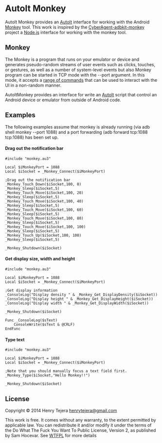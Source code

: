 AutoIt Monkey
============

AutoIt Monkey provides an [AutoIt] interface for working with the Android [Monkey] tool.
This work is inspired by the [CyberAgent-adbkit-monkey] project a [Node.js] interface for working with the monkey tool.


## Monkey

The Monkey is a program that runs on your emulator or device and generates pseudo-random streams of user events such as clicks, touches, or gestures, as well as a number of system-level events but also Monkey program can be started in TCP mode with the --port argument. In this mode, it accepts a [range of commands] that can be used to interact with the UI in a non-random manner.

AutoItMonkey provides an interface for write an [AutoIt] script that control an Android device or emulator from outside of Android code. 


## Examples

The following examples assume that monkey is already running (via adb shell monkey --port 1088) and a port forwarding (adb forward tcp:1088 tcp:1088) has been set up.


#### Drag out the notification bar
```autoit
#include "monkey.au3"

Local $iMonkeyPort = 1088
Local $iSocket = _Monkey_Connect($iMonkeyPort)

;Drag out the notification bar
_Monkey_Touch_Down($iSocket,100, 0)
_Monkey_Sleep($iSocket,5)
_Monkey_Touch_Move($iSocket,100, 20)
_Monkey_Sleep($iSocket,5)
_Monkey_Touch_Move($iSocket,100, 40)
_Monkey_Sleep($iSocket,5)
_Monkey_Touch_Move($iSocket,100, 60)
_Monkey_Sleep($iSocket,5)
_Monkey_Touch_Move($iSocket,100, 80)
_Monkey_Sleep($iSocket,5)
_Monkey_Touch_Move($iSocket,100, 100)
_Monkey_Sleep($iSocket,5)
_Monkey_Touch_Up($iSocket,100, 100)
_Monkey_Sleep($iSocket,5)

_Monkey_Shutdown($iSocket)
```

#### Get display size, width and height
```autoit
#include "monkey.au3"

Local $iMonkeyPort = 1088
Local $iSocket = _Monkey_Connect($iMonkeyPort)

;Get display information
_ConsoleLog("Display density " & _Monkey_Get_DisplayDensity($iSocket))
_ConsoleLog("Display height " & _Monkey_Get_DisplayHeight($iSocket))
_ConsoleLog("Display width " & _Monkey_Get_DisplayWidth($iSocket))

_Monkey_Shutdown($iSocket)

Func _ConsoleLog($sText)
	ConsoleWrite($sText & @CRLF)
EndFunc
```


#### Type text
```autoit
#include "monkey.au3"

Local $iMonkeyPort = 1088
Local $iSocket = _Monkey_Connect($iMonkeyPort)

;Note that you should manually focus a text field first.
_Monkey_Type($iSocket,"Hello Monkey!!")

_Monkey_Shutdown($iSocket)
```

## License

Copyright © 2014 Henry Tejera <henrytejera@gmail.com>

This work is free. It comes without any warranty, to
the extent permitted by applicable law. You can redistribute it
and/or modify it under the terms of the Do What The Fuck You Want
To Public License, Version 2, as published by Sam Hocevar. See
[WTFPL] for more details

[AutoIt]: <www.autoitscript.com/site/autoit/>
[CyberAgent-adbkit-monkey]: <https://github.com/CyberAgent/adbkit-monkey>
[Node.js]: <http://nodejs.org/>
[Monkey]: <http://developer.android.com/tools/help/monkey.html>
[range of commands]: <https://github.com/android/platform_development/blob/master/cmds/monkey/README.NETWORK.txt>
[WTFPL]: <http://www.wtfpl.net/>
